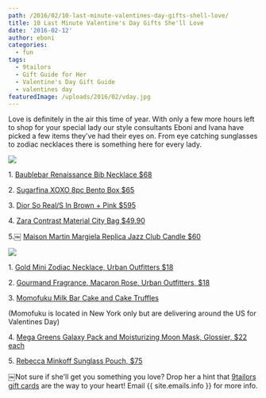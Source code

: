 ```yaml
---
path: /2016/02/10-last-minute-valentines-day-gifts-shell-love/
title: 10 Last Minute Valentine's Day Gifts She'll Love
date: '2016-02-12'
author: eboni
categories:
  - fun
tags:
  - 9tailors
  - Gift Guide for Her
  - Valentine's Day Gift Guide
  - valentines day
featuredImage: /uploads/2016/02/vday.jpg
---
```

Love is definitely in the air this time of year. With only a few more hours left to shop for your special lady our style consultants Eboni and Ivana have picked a few items they've had their eyes on. From eye catching sunglasses to zodiac necklaces there is something here for every lady.

![](https://ci3.googleusercontent.com/proxy/B-dRsNm42sBTAejJdcF8Un48_iUtn9kdrV2RekibB4PIXAGPJ4JWBNdXB9KRiWfo_T7CxuurFjz5al-GxrWSrNbcOmyHZuYBnIr_nJ6u3tyTRmS0GlRnAOsJlc8lXLYcuZ2GLqxEsB4LbZD3Rfhw=s0-d-e1-ft#http://ak2.polyvoreimg.com/cgi/img-set/cid/190605244/id/4uenscjR5RG5tdCOtfvecw/size/y.jpg)

1\. [Baublebar Renaissance Bib Necklace $68](http://www.baublebar.com/renaissance-bib-necklace.html)

2\. [Sugarfina XOXO 8pc Bento Box $65](https://www.sugarfina.com/shop/xoxo-8pc-bento-box/)

3\. [Dior So Real/S In Brown + Pink $595](http://www.sunglasshut.com/us/762753825568)

4\. [Zara Contrast Material City Bag $49.90](http://www.zara.com/us/en/woman/bags/view-all/contrast-material-city-bag-c719532p3153805.html)

5.￼ [Maison Martin Margiela Replica Jazz Club Candle $60](http://shop.nordstrom.com/s/maison-martin-margiela-replica-jazz-club-candle/4204328)

![](https://ci3.googleusercontent.com/proxy/Ulsm5Nvkq8ScimwHGpt0lu5yeQPXUorg0bMJIdU-x95_5WdR8niZH-J0kz2N7zg4XrsSg0AGQKx39uyXbA8yFaws5E6vXRjl_4mg6Ca12IuQS4K5mvrO9zAzW1ngqbQewVP9cz_ETQ6gDSsF12B-=s0-d-e1-ft#http://ak1.polyvoreimg.com/cgi/img-set/cid/188839878/id/pMQ5xA3R5RGLW8hf_OtnOQ/size/y.jpg)

1\. [Gold Mini Zodiac Necklace, Urban Outfitters $18](http://www.urbanoutfitters.com/urban/catalog/productdetail.jsp?id=37852357)

2\. [Gourmand Fragrance, Macaron Rose, Urban Outfitters, $18](http://www.urbanoutfitters.com/urban/catalog/productdetail.jsp?id=35402403&category=VDAY-HER)

3\. [Momofuku Milk Bar Cake and Cake Truffles](http://milkbarstore.com/main/menu/)

(Momofuku is located in New York only but are delivering around the US for Valentines Day)

4\. [Mega Greens Galaxy Pack and Moisturizing Moon Mask, Glossier, $22 each](https://www.glossier.com/#!/products/moisturizing-moon-mask)

5\. [Rebecca Minkoff Sunglass Pouch, $75](http://www.rebeccaminkoff.com/sunnies-pouch-sunshine)

￼Not sure if she'll get you something you love? Drop her a hint that [9tailors gift cards](https://9tailors.punchey.com/giftcards) are the way to your heart! Email {{ site.emails.info }} for more info.
